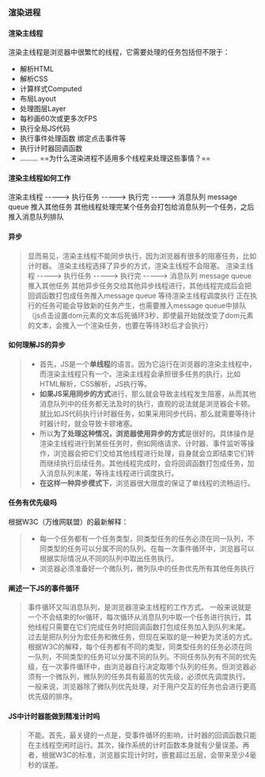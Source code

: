 ### 渲染进程
#### 渲染主线程
渲染主线程是浏览器中很繁忙的线程，它需要处理的任务包括但不限于：
- 解析HTML
- 解析CSS
- 计算样式Computed
- 布局Layout
- 处理图层Layer
- 每秒画60次或更多次FPS
- 执行全局JS代码
- 执行事件处理函数 绑定点击事件等
- 执行计时器回调函数
- .........
==为什么渲染进程不适用多个线程来处理这些事情？==
#### 渲染主线程如何工作
渲染主线程 -----> 执行任务  -----> 执行完 -----> 消息队列 message queue 推入其他任务
	其他线程处理完某个任务会打包给消息队列一个任务，之后推入消息队列排队

#### 异步
>显而易见，渲染主线程不能同步执行，因为浏览器有很多的阻塞任务，比如计时器。
渲染主线程选择了异步的方式，渲染主线程不会阻塞。
渲染主线程 -----> 执行任务  -----> 执行完 -----> 消息队列 message queue 推入其他任务
	 其他异步任务交给其他异步线程进行，其他线程完成后会把回调函数打包成任务推入message queue 等待渲染主线程调度执行
	 正在执行的任务可能会导致新的任务产生，也需要推入message queue中排队（js点击设置dom元素的文本后死循环3秒，即使最开始就改变了dom元素的文本，会推入一个渲染任务，也要在等待3秒后才会执行）

#### 如何理解JS的异步
> - 首先，JS是一个**单线程**的语言。因为它运行在浏览器的渲染主线程中，而渲染主线程只有一个。渲染主线程会承担很多任务的执行，比如HTML解析，CSS解析，JS执行等。
> - **如果JS采用同步的方式**进行，那么就会导致主线程发生阻塞，从而其他消息队列中的任务都无法及时的执行，直观的说法就是浏览器会卡顿。就比如JS代码执行计时器任务，如果采用同步代码，那么就需要等待计时器计时，就会导致卡顿堵塞。
> - 所以**为了处理这种情况，浏览器使用异步的方式**是很好的。具体操作是渲染主线程进行到某些任务时，例如网络请求、计时器、事件监听等操作，浏览器会把它们交给其他线程进行处理，自身就会立即结束它们转而继续执行后续任务。其他线程完成时，会将回调函数打包成任务，加入消息队列末尾，等待主线程进行调度执行。
> - **在这样一种异步模式下**，浏览器很大限度的保证了单线程的流畅运行。
#### 任务有优先级吗
根据W3C（万维网联盟）的最新解释：
>	- 每一个任务都有一个任务类型，同类型任务的任务必须在同一队列，不同类型的任务可以分属不同的队列。在每一次事件循环中，浏览器可以根据实际情况从不同的队列中取出任务执行。
>	- 浏览器必须准备好一个微队列，微列队中的任务优先所有其他任务执行

#### 阐述一下JS的事件循环
> 事件循环又叫消息队列，是浏览器渲染主线程的工作方式。
> 一般来说就是一个不会结束的for循环，每次循环从消息队列中取一个任务进行执行，其他线程只需要在它们完成任务时把回调函数打包成任务加入到队列末尾。
> 过去是把队列分为宏任务和微任务，但现在采取的是一种更为灵活的方式。根据W3C的解释，每个任务都有不同的类型，同类型任务的任务必须在同一队列，不同类型的任务可以分属不同的队列。不同任务队列有不同的优先级，在一次事件循环中，由浏览器自行决定取哪个队列的任务。但浏览器必须有一个微队列，微队列的任务具有最高的优先级，必须优先调度执行。
> 一般来说，浏览器除了微队列优先处理，对于用户交互的任务也会进行更高优先级的排序。

#### JS中计时器能做到精准计时吗
> 不能。首先，最关键的一点是，受事件循环的影响，计时器的回调函数只能在主线程空闲时运行。其次，操作系统的计时函数本身就有少量误差。再者，根据W3C的标准，浏览器实现计时时，嵌套超过五层，会带来至少4毫秒的误差。
